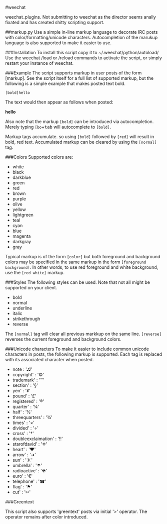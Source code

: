 #weechat

weechat_plugins. Not submitting to weechat as the director seems anally fixated and has created shitty scripting support.

##markup.py
Use a simple in-line markup language to decorate IRC posts with color/formatting/unicode characters.
Autocompletion of the marukup language is also supported to make it easier to use.

###Installation
To install this script copy it to ~/.weechat/python/autoload/
Use the weechat /load or /reload commands to activate the script, or simply restart your instance of weechat.

###Example
The script supports markup in user posts of the form [markup]. See the script itself for a full list of supported markup, but the following is a simple example that makes posted text bold.
```
[bold]hello
```
The text would then appear as follows when posted:

**hello**

Also note that the markup ``[bold]`` can be introduced via autocompletion. Merely typing ``[bo``+<kbd>tab</kbd> will autocomplete to ```[bold]```.

Markup tags accumulate. so using ``[bold]`` followed by ``[red]`` will result in bold, red text. Accumulated markup can be cleared by using the ``[normal]`` tag.

###Colors
Supported colors are: 
* white
* black
* darkblue
* green
* red
* brown
* purple
* olive
* yellow
* lightgreen
* teal
* cyan
* blue
* magenta
* darkgray
* gray

Typical markup is of the form ``[color]`` but both foreground and background colors may be specified in the same markup in the form ``[foreground background]``. In other words, to use red foreground and white background, use the ```[red white]``` markup.

###Styles
The following styles can be used. Note that not all might be supported on your client.
* bold
* normal
* underline
* italic
* strikethrough
* reverse

The ``[normal]`` tag will clear all previous markkup on the same line. ``[reverse]`` reverses the current foreground and background colors.

###Unicode characters
To make it easier to include common unicode characters in posts, the following markup is supported. Each tag is replaced with its associated character when posted.
* note : '♫'
* copyright' : '©'
* trademark' : '™'
* section' : '§'
* yen' : '¥'
* pound' : '£'
* registered' : '®'
* quarter' : '¼'
* half' : '½'
* threequarters' : '¾'
* times' : '×'
* divided' : '÷'
* cross' : '†'
* doubleexclaimation' : '‼'
* starofdavid' : '✡'
* heart' : '❤'
* arrow' : '➔'
* sun' : '☀'
* umbrella' : '☂'
* radioactive' : '☢'
* euro' : '€'
* telephone' : '☎'
* flag' : '⚑'
* cut' : '✂'


###Greentext

This script also supports 'greentext' posts via initial '>' operator. The operator remains after color introduced.


